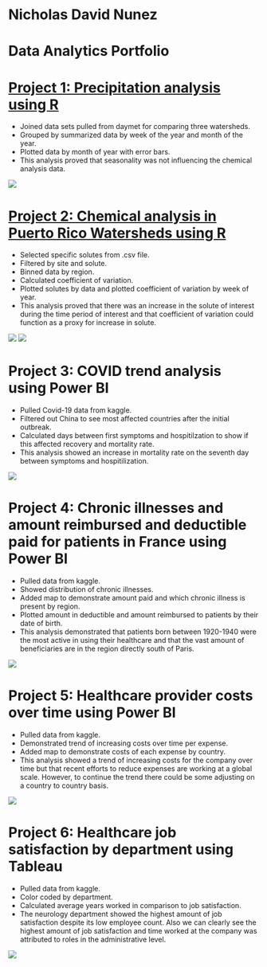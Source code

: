 # Nicholas David Nunez
# Data Analytics Portfolio

# [Project 1: Precipitation analysis using R](https://github.com/NicholasNunez/precipitation-analysis-R)
- Joined data sets pulled from daymet for comparing three watersheds.
- Grouped by summarized data by week of the year and month of the year.
- Plotted data by month of year with error bars.
- This analysis proved that seasonality was not influencing the chemical analysis data. 

![](/images/AllWS.month.83-21.png)

# [Project 2: Chemical analysis in Puerto Rico Watersheds using R](https://github.com/NicholasNunez/chem-analysis-puertorico-watersheds)
- Selected specific solutes from .csv file.
- Filtered by site and solute.
- Binned data by region.
- Calculated coefficient of variation.
- Plotted solutes by data and plotted coefficient of variation by week of year. 
- This analysis proved that there was an increase in the solute of interest during the time period of interest and that coefficient of variation could function as a proxy for increase in solute.

![](/images/SiO2.color.png)
![](/images/K+1.color.png)

# Project 3: COVID trend analysis using Power BI
- Pulled Covid-19 data from kaggle.
- Filtered out China to see most affected countries after the initial outbreak.
- Calculated days between first symptoms and hospitilzation to show if this affected recovery and mortality rate.
- This analysis showed an increase in mortality rate on the seventh day between symptoms and hospitilization. 

![](/images/Covid.trends.png)

# Project 4: Chronic illnesses and amount reimbursed and deductible paid for patients in France using Power BI
- Pulled data from kaggle.
- Showed distribution of chronic illnesses.
- Added map to demonstrate amount paid and which chronic illness is present by region.
- Plotted amount in deductible and amount reimbursed to patients by their date of birth.
- This analysis demonstrated that patients born between 1920-1940 were the most active in using their healthcare and that the vast amount of beneficiaries are in the region directly south of Paris.

![](/images/French.chronic.conditions.png)


# Project 5: Healthcare provider costs over time using Power BI
- Pulled data from kaggle.
- Demonstrated trend of increasing costs over time per expense.
- Added map to demonstrate costs of each expense by country.
- This analysis showed a trend of increasing costs for the company over time but that recent efforts to reduce expenses are working at a global scale. However, to continue the trend there could be some adjusting on a country to country basis.

![](/images/healthcare.provider.costs.png)

# Project 6: Healthcare job satisfaction by department using Tableau
- Pulled data from kaggle.
- Color coded by department.
- Calculated average years worked in comparison to job satisfaction.
- The neurology department showed the highest amount of job satisfaction despite its low employee count. Also we can clearly see the highest amount of job satisfaction and time worked at the company was attributed to roles in the administrative level. 

![](/images/Healthcare.job.satisfaction.png)
